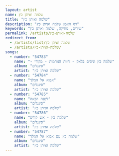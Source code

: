 ```yaml
---
layout: artist
name: שלמה ואיתן כץ
title: "שלמה ואיתן כץ"
description: "דף האמן שלמה ואיתן כץ"
keywords: "שירים, מוזיקה, שלמה ואיתן כץ"
permalink: /artists/שלמה-ואיתן-כץ
redirect_from:
  - /artists/list/שלמה ואיתן כץ
  - /artists/שלמה-ואיתן-כץ/
songs:
  - number: "54783"
    name: "- שלמה כץ וניסים בלאק - חיות הנוהמות - מקורי"
    album: "סינגלים"
    artist: "שלמה ואיתן כץ"
  - number: "54784"
    name: "אבוא אל המלך"
    album: "סינגלים"
    artist: "שלמה ואיתן כץ"
  - number: "54785"
    name: "לשנה הבאה"
    album: "סינגלים"
    artist: "שלמה ואיתן כץ"
  - number: "54786"
    name: "שלמה כץ - אש קודש"
    album: "סינגלים"
    artist: "שלמה ואיתן כץ"
  - number: "54787"
    name: "שלמה כץ עם אבוא אל המלך"
    album: "סינגלים"
    artist: "שלמה ואיתן כץ"
---
```


